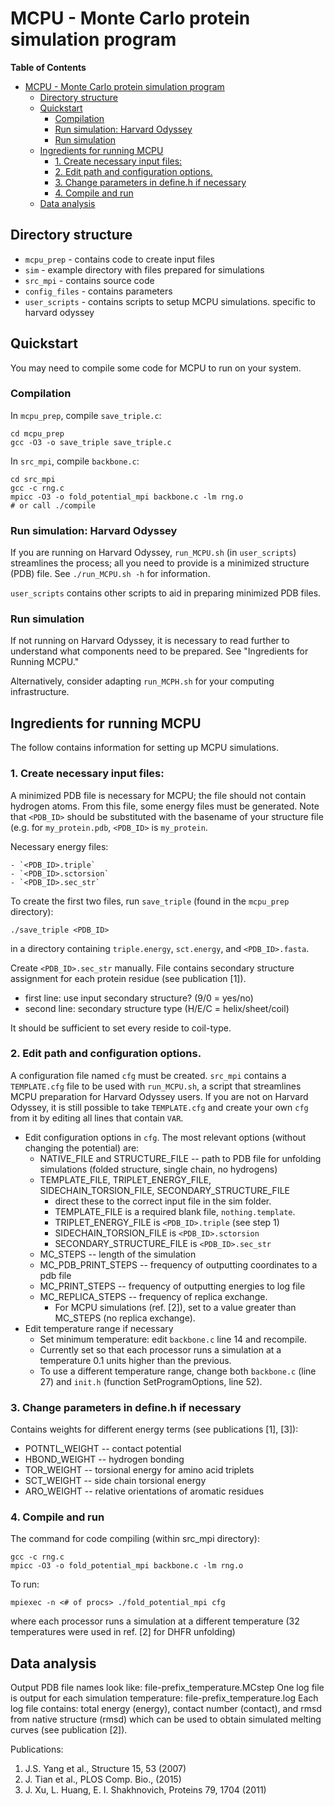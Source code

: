 # MCPU - Monte Carlo protein simulation program

<!-- markdown-toc start - Don't edit this section. Run M-x markdown-toc-refresh-toc -->
**Table of Contents**

- [MCPU - Monte Carlo protein simulation program](#mcpu---monte-carlo-protein-simulation-program)
    - [Directory structure](#directory-structure)
    - [Quickstart](#quickstart)
        - [Compilation](#compilation)
        - [Run simulation: Harvard Odyssey](#run-simulation-harvard-odyssey)
        - [Run simulation](#run-simulation)
    - [Ingredients for running MCPU](#ingredients-for-running-mcpu)
        - [1. Create necessary input files:](#1-create-necessary-input-files)
        - [2. Edit path and configuration options.](#2-edit-path-and-configuration-options)
        - [3. Change parameters in define.h if necessary](#3-change-parameters-in-defineh-if-necessary)
        - [4. Compile and run](#4-compile-and-run)
    - [Data analysis](#data-analysis)

<!-- markdown-toc end -->


## Directory structure
- `mcpu_prep` - contains code to create input files
- `sim` - example directory with files prepared for simulations
- `src_mpi` - contains source code
- `config_files` - contains parameters
- `user_scripts` - contains scripts to setup MCPU simulations. specific to harvard odyssey

## Quickstart
You may need to compile some code for MCPU to run on your system.

### Compilation
In `mcpu_prep`, compile `save_triple.c`:

    cd mcpu_prep
	gcc -O3 -o save_triple save_triple.c

In `src_mpi`, compile `backbone.c`:

    cd src_mpi
	gcc -c rng.c
	mpicc -O3 -o fold_potential_mpi backbone.c -lm rng.o
	# or call ./compile

### Run simulation: Harvard Odyssey

If you are running on Harvard Odyssey, `run_MCPU.sh` (in `user_scripts`) streamlines the process; all you need to provide is a minimized structure (PDB) file. See `./run_MCPU.sh -h` for information.

`user_scripts` contains other scripts to aid in preparing minimized PDB files.

### Run simulation

If not running on Harvard Odyssey, it is necessary to read further to understand what components need to be prepared. See "Ingredients for Running MCPU."

Alternatively, consider adapting `run_MCPH.sh` for your computing infrastructure.

## Ingredients for running MCPU
The follow contains information for setting up MCPU simulations.

### 1. Create necessary input files:
A minimized PDB file is necessary for MCPU; the file should not contain hydrogen atoms. From this file, some energy files must be generated. Note that `<PDB_ID>` should be substituted with the basename of your structure file (e.g. for `my_protein.pdb`, `<PDB_ID>` is `my_protein`.

Necessary energy files:

	- `<PDB_ID>.triple`
	- `<PDB_ID>.sctorsion`
	- `<PDB_ID>.sec_str`

To create the first two files, run `save_triple` (found in the `mcpu_prep` directory): 

	./save_triple <PDB_ID>

in a directory containing `triple.energy`, `sct.energy`, and `<PDB_ID>.fasta`.

Create `<PDB_ID>.sec_str` manually. File contains secondary structure assignment for each protein residue (see publication [1]).

- first line: use input secondary structure? (9/0 = yes/no)
- second line: secondary structure type (H/E/C = helix/sheet/coil)

It should be sufficient to set every reside to coil-type.

### 2. Edit path and configuration options. 
A configuration file named `cfg` must be created. `src_mpi` contains a `TEMPLATE.cfg` file to be used with `run_MCPU.sh`, a script that streamlines MCPU preparation for Harvard Odyssey users. If you are not on Harvard Odyssey, it is still possible to take `TEMPLATE.cfg` and create your own `cfg` from it by editing all lines that contain `VAR`.

- Edit configuration options in `cfg`. The most relevant options (without changing the potential) are:
	- NATIVE_FILE and STRUCTURE_FILE -- path to PDB file for unfolding simulations (folded structure, single chain, no hydrogens)
	- TEMPLATE_FILE, TRIPLET_ENERGY_FILE, SIDECHAIN_TORSION_FILE, SECONDARY_STRUCTURE_FILE 
		- direct these to the correct input file in the sim folder. 
		- TEMPLATE_FILE is a required blank file, `nothing.template`.
		- TRIPLET_ENERGY_FILE is `<PDB_ID>.triple` (see step 1)
		- SIDECHAIN_TORSION_FILE is `<PDB_ID>.sctorsion`
		- SECONDARY_STRUCTURE_FILE is `<PDB_ID>.sec_str`
	- MC_STEPS -- length of the simulation
	- MC_PDB_PRINT_STEPS -- frequency of outputting coordinates to a pdb file
	- MC_PRINT_STEPS -- frequency of outputting energies to log file
	- MC_REPLICA_STEPS -- frequency of replica exchange. 
		- For MCPU simulations (ref. [2]), set to a value greater than MC_STEPS (no replica exchange).
- Edit temperature range if necessary 
	- Set minimum temperature: edit `backbone.c` line 14 and recompile.
	- Currently set so that each processor runs a simulation at a temperature 0.1 units higher than the previous.
	- To use a different temperature range, change both `backbone.c` (line 27) and `init.h` (function SetProgramOptions, line 52). 


### 3. Change parameters in define.h if necessary
Contains weights for different energy terms (see publications [1], [3]): 

- POTNTL_WEIGHT -- contact potential
- HBOND_WEIGHT -- hydrogen bonding
- TOR_WEIGHT -- torsional energy for amino acid triplets
- SCT_WEIGHT -- side chain torsional energy
- ARO_WEIGHT -- relative orientations of aromatic residues


### 4. Compile and run
The command for code compiling (within src_mpi directory):

	gcc -c rng.c
    mpicc -O3 -o fold_potential_mpi backbone.c -lm rng.o

To run:

    mpiexec -n <# of procs> ./fold_potential_mpi cfg

where each processor runs a simulation at a different temperature (32 temperatures were used in ref. [2] for DHFR unfolding)


## Data analysis
Output PDB file names look like: file-prefix_temperature.MCstep
One log file is output for each simulation temperature: file-prefix_temperature.log
Each log file contains:
total energy (energy), contact number (contact), and rmsd from native structure (rmsd)
which can be used to obtain simulated melting curves (see publication [2]).


Publications:
1. J.S. Yang et al., Structure 15, 53 (2007)
2. J. Tian et al., PLOS Comp. Bio., (2015)
3. J. Xu, L. Huang, E. I. Shakhnovich, Proteins 79, 1704 (2011)

